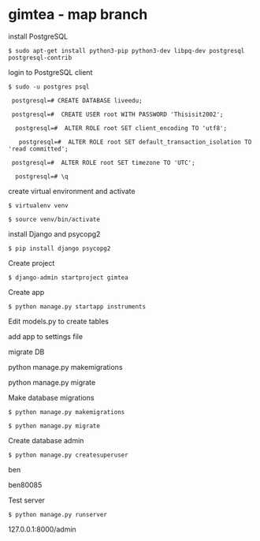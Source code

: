 # gimtea - map branch

install PostgreSQL

	$ sudo apt-get install python3-pip python3-dev libpq-dev postgresql postgresql-contrib

login to PostgreSQL client

	$ sudo -u postgres psql

   	 postgresql=# CREATE DATABASE liveedu;

   	 postgresql=#  CREATE USER root WITH PASSWORD 'Thisisit2002';

  	  postgresql=#  ALTER ROLE root SET client_encoding TO 'utf8';

 	   postgresql=#  ALTER ROLE root SET default_transaction_isolation TO 'read committed';

   	 postgresql=#  ALTER ROLE root SET timezone TO 'UTC';

  	  postgresql=# \q



create virtual environment and activate

	$ virtualenv venv

	$ source venv/bin/activate



install Django and psycopg2

	$ pip install django psycopg2


Create project

	$ django-admin startproject gimtea


Create app

	$ python manage.py startapp instruments


Edit models.py to create tables


add app to settings file


migrate DB

python manage.py makemigrations

python manage.py migrate



Make database migrations

	$ python manage.py makemigrations

	$ python manage.py migrate



Create database admin

	$ python manage.py createsuperuser

ben

ben80085


Test server

	$ python manage.py runserver


127.0.0.1:8000/admin
